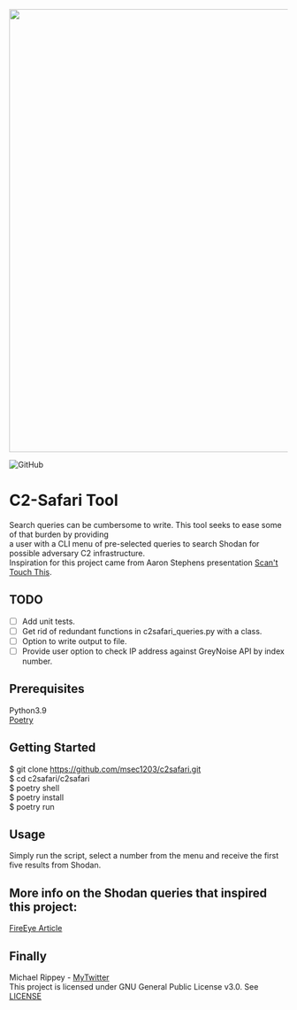 
<div align="center">
    <img src="https://github.com/msec1203/C2Safari/blob/master/header.png" width="800px"/>
</div>

![GitHub](https://img.shields.io/github/license/msec1203/c2safari?color=orange)

# C2-Safari Tool

Search queries can be cumbersome to write. This tool seeks to ease some of that burden by providing<br>
a user with a CLI menu of pre-selected queries to search Shodan for possible adversary C2 infrastructure.<br>
Inspiration for this project came from Aaron Stephens presentation [Scan't Touch This](https://github.com/aaronst/talks).
 
## TODO
- [ ] Add unit tests.
- [ ] Get rid of redundant functions in c2safari_queries.py with a class.
- [ ] Option to write output to file.
- [ ] Provide user option to check IP address against GreyNoise API by index number.

## Prerequisites
Python3.9<br>
[Poetry](https://python-poetry.org)

## Getting Started
$ git clone https://github.com/msec1203/c2safari.git<br>
$ cd c2safari/c2safari<br>
$ poetry shell<br>
$ poetry install<br>
$ poetry run 


## Usage
Simply run the script, select a number from the menu and receive the first five results from Shodan. 


## More info on the Shodan queries that inspired this project:
[FireEye Article](https://www.fireeye.com/blog/threat-research/2020/07/scandalous-external-detection-using-network-scan-data-and-automation.html)


## Finally
Michael Rippey - [MyTwitter](https://twitter.com/nahamike01)<br>
This project is licensed under GNU General Public License v3.0. See [LICENSE](https://github.com/msec1203/C2Safari/blob/master/LICENSE)
